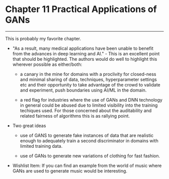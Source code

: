 
# Chapter 11 Practical Applications of GANs
---
  This is probably my favorite chapter.

  * "As a result, many medical applications have been unable to benefit from
the advances in deep learning and AI." - This is an excellent point that should be highlighted. The authors would do well to highlight this wherever possible as either/both:
    - a canary in the mine for domains with a proclivity for closed-ness and minimal sharing of data, techniques, hyperparameter settings etc and their opportunity to take advantage of the crowd to validate and experiment, push boundaries using AI/ML in the domain.

    - a red flag for industries where the use of GANs and DNN technology in general could be abused due to limited visibility into the training techiques used. For those concerned about the auditability and related fairness of algorithms this is as rallying point.

  * Two great ideas

     * use of GANS to generate fake instances of data that are realistic enough to adequately train a second discriminator in domains with limited training data.

     * use of GANs to generate new variations of clothing for fast fashion.

  * Wishlist Item: If you can find an example from the world of music where GANs are used to generate music would be interesting. 

